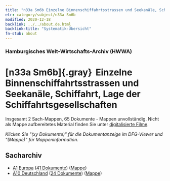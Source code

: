 ```yaml
---
title: "n33a Sm6b Einzelne Binnenschiffahrtsstrassen und Seekanäle, Schiffahrt, Lage der Schiffahrtsgesellschaften"
etr: category/subject/n33a Sm6b
modified: 2020-12-18
backlink: ../../about.de.html
backlink-title: "Systematik-Übersicht"
fn-stub: about
---
```


### Hamburgisches Welt-Wirtschafts-Archiv (HWWA)
# [n33a Sm6b]{.gray}&#8201; Einzelne Binnenschiffahrtsstrassen und Seekanäle, Schiffahrt, Lage der Schiffahrtsgesellschaften&#160; 




Insgesamt 2 Sach-Mappen, 65 Dokumente - Mappen unvollständig.
Nicht als Mappe aufbereitetes Material finden Sie unter [digitalisierte Filme](/film/h1_sh).

_Klicken Sie "(xy Dokumente)" für die Dokumentanzeige im DFG-Viewer und "(Mappe)" für Mappeninformation._

## Sacharchiv



- [A1 Europa](../../../geo/about.de.html#A1) (<a href="https://dfg-viewer.de/show/?tx_dlf[id]=https://pm20.zbw.eu/mets/sh/1408xx/140892/1456xx/145658/public.mets.de.xml" target="_blank">41 Dokumente</a>) ([Mappe](http://purl.org/pressemappe20/folder/sh/140892,145658))
- [A10 Deutschland](../../../geo/about.de.html#A10) (<a href="https://dfg-viewer.de/show/?tx_dlf[id]=https://pm20.zbw.eu/mets/sh/1261xx/126128/1456xx/145658/public.mets.de.xml" target="_blank">24 Dokumente</a>) ([Mappe](http://purl.org/pressemappe20/folder/sh/126128,145658))


